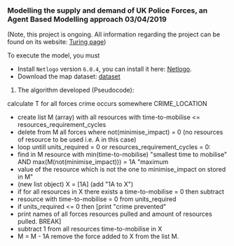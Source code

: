 ### Modelling the supply and demand of UK Police Forces, an Agent Based Modelling approach 03/04/2019

(Note, this project is ongoing. All information regarding the project can be found on its website: [Turing page](https://www.turing.ac.uk/research/research-projects/computational-models-police-demand-dynamics))

To execute the model, you must

- Install `Netlogo` version `6.0.4`, you can install it here: [Netlogo](https://ccl.northwestern.edu/netlogo/download.shtml).
- Download the map dataset: [dataset](https://github.com/SedarOlmez94/police_simulation_project-PSP-/tree/master/project/data)

1) The algorithm developed (Pseudocode):

calculate T for all forces
crime occurs somewhere CRIME_LOCATION

- create list M (array) with all resources with time-to-mobilise <= resources_requirement_cycles
- delete from M all forces where not(minimise_impact) = 0 (no resources of resource to be used i.e. A in this case)
- loop untill units_required = 0 or resources_requirement_cycles = 0:
- find in M resource with min(time-to-mobilise) "smallest time to mobilise" AND max(M(not(minimise_impact))) = 1A "maximum
- value of the resource which is not the one to minimise_impact on stored in M"
- (new list object) X = [1A] (add "1A to X")
- if for all resources in X there exists a time-to-mobilise = 0 then subtract
- 	resource with time-to-mobilise = 0 from units_required
- if units_required <= 0 then [print "crime prevented"
- 	print names of all forces resources pulled and amount of resources pulled. BREAK]
- subtract 1 from all resources time-to-mobilise in X
- M = M - 1A remove the force added to X from the list M.
